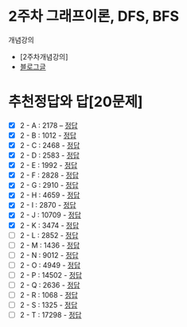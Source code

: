 2주차 그래프이론, DFS, BFS
===

개념강의
- [2주차개념강의]
- [블로그글](https://blog.naver.com/jhc9639/222289089015)

추천정답와 답[20문제]
===
- [X] 2 - A : 2178 – [정답](http://boj.kr/2f0e1a0d5eab489dac865b3ee7e0fa80)
- [X] 2 - B : 1012 - [정답](http://boj.kr/c2c09d04946f4cc6844f295e38553ca6)
- [X] 2 - C : 2468 - [정답](http://boj.kr/cf2c8a947f5041b69efd55961657526c)
- [X] 2 - D : 2583 - [정답](http://boj.kr/e94fb8e43b714794a0950505c0091594)
- [X] 2 - E : 1992 - [정답](http://boj.kr/f833f244536f48fa960ea96f9b5a35fb)
- [X] 2 - F : 2828 - [정답](http://boj.kr/fdee73d789cf421db0e71ad9d332cb4a)
- [X] 2 - G : 2910 - [정답](http://boj.kr/5abff43b14d0489aac5c48a0a717c1a8)
- [X] 2 - H : 4659 - [정답](http://boj.kr/e531e15e4f3b4d828f8295934feafd07)
- [X] 2 - I : 2870 - [정답](http://boj.kr/ae47352b83d04d0c9fa5f5e88d697682)
- [X] 2 - J : 10709 - [정답](http://boj.kr/2e4e57d962ef41a9bb4bc8f670ac158c)
- [X] 2 - K : 3474 - [정답](http://boj.kr/89fea6fe8f9241b1980f0fac22342679)
- [ ] 2 - L : 2852 - [정답](http://boj.kr/5d5e7e5459524080abec73ee77de2fbe)
- [ ] 2 - M : 1436 - [정답](http://boj.kr/20f8f3ad94314cc8ab21a004bf75dbf6)
- [ ] 2 - N : 9012 - [정답](http://boj.kr/fd0a8a36c94f49b59150c93831c29243)
- [ ] 2 - O : 4949 - [정답](http://boj.kr/5802422930814efeb41969fdf2b6d4d2)
- [ ] 2 - P : 14502 - [정답](http://boj.kr/2812582f10eb41dfa63761279266e42f)
- [ ] 2 - Q : 2636 - [정답](http://boj.kr/57cf7a485eb44c4fb1e37887e94c0ee4)
- [ ] 2 - R : 1068 - [정답](http://boj.kr/ce4d012c085a44918188cb28f01032b0)
- [ ] 2 - S : 1325 - [정답](http://boj.kr/fe8da028da1d44b59514bc4b8231fce8)
- [ ] 2 - T : 17298 - [정답](http://boj.kr/14db359b008e4b2a9c3658689579f13e)
